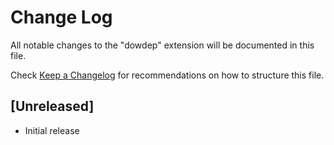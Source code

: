 # Change Log

All notable changes to the "dowdep" extension will be documented in this file.

Check [Keep a Changelog](http://keepachangelog.com/) for recommendations on how to structure this file.

## [Unreleased]

- Initial release